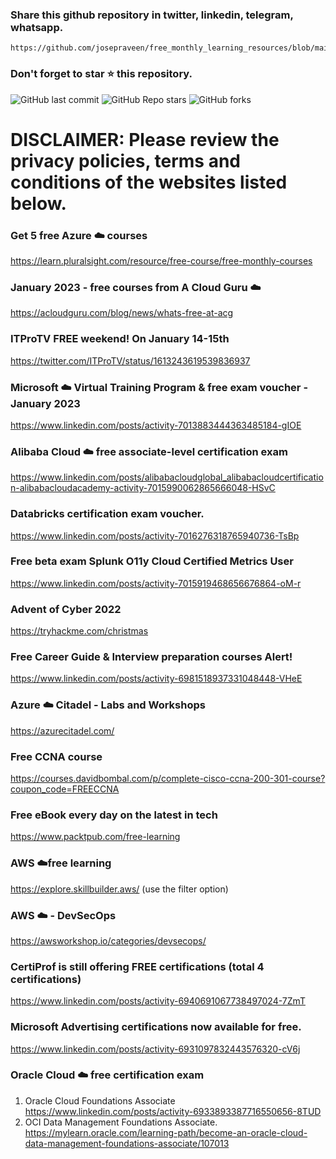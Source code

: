 ### Share this github repository in twitter, linkedin, telegram, whatsapp. 
```
https://github.com/josepraveen/free_monthly_learning_resources/blob/main/resources/readme.md
```

### Don't forget to star ⭐ this repository. 

![GitHub last commit](https://img.shields.io/github/last-commit/josepraveen/free_monthly_learning_resources) ![GitHub Repo stars](https://img.shields.io/github/stars/josepraveen/free_monthly_learning_resources?style=social) ![GitHub forks](https://img.shields.io/github/forks/josepraveen/free_monthly_learning_resources?style=social)


# DISCLAIMER: Please review the privacy policies, terms and conditions of the websites listed below.


### Get 5 free  Azure :cloud: courses 
https://learn.pluralsight.com/resource/free-course/free-monthly-courses

### January 2023 - free courses from A Cloud Guru :cloud:
https://acloudguru.com/blog/news/whats-free-at-acg

### ITProTV FREE weekend! On January 14-15th
https://twitter.com/ITProTV/status/1613243619539836937

### Microsoft :cloud: Virtual Training Program & free exam voucher - January 2023
https://www.linkedin.com/posts/activity-7013883444363485184-gIOE

### Alibaba Cloud :cloud: free associate-level certification exam
https://www.linkedin.com/posts/alibabacloudglobal_alibabacloudcertification-alibabacloudacademy-activity-7015990062865666048-HSvC

### Databricks certification exam voucher.
https://www.linkedin.com/posts/activity-7016276318765940736-TsBp

### Free beta exam Splunk O11y Cloud Certified Metrics User
https://www.linkedin.com/posts/activity-7015919468656676864-oM-r

### Advent of Cyber 2022
https://tryhackme.com/christmas
 
### Free Career Guide & Interview preparation courses Alert!
https://www.linkedin.com/posts/activity-6981518937331048448-VHeE

### Azure :cloud: Citadel - Labs and Workshops
https://azurecitadel.com/
  
### Free CCNA course 
https://courses.davidbombal.com/p/complete-cisco-ccna-200-301-course?coupon_code=FREECCNA
 
### Free eBook every day on the latest in tech 
https://www.packtpub.com/free-learning

### AWS :cloud:free learning
https://explore.skillbuilder.aws/ (use the filter option)

### AWS :cloud: - DevSecOps 
https://awsworkshop.io/categories/devsecops/

### CertiProf is still offering FREE certifications (total 4 certifications)
https://www.linkedin.com/posts/activity-6940691067738497024-7ZmT

### Microsoft Advertising certifications now available for free. 
https://www.linkedin.com/posts/activity-6931097832443576320-cV6j

### Oracle Cloud :cloud: free certification exam 
1) Oracle Cloud Foundations Associate 
https://www.linkedin.com/posts/activity-6933893387716550656-8TUD
2) OCI Data Management Foundations Associate.
https://mylearn.oracle.com/learning-path/become-an-oracle-cloud-data-management-foundations-associate/107013
  
